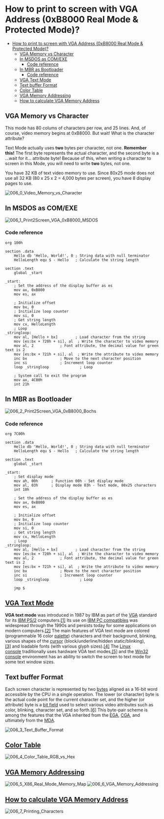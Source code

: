 # How to print to screen with VGA Address (0xB8000 Real Mode & Protected Mode)?

- [How to print to screen with VGA Address (0xB8000 Real Mode \& Protected Mode)?](#how-to-print-to-screen-with-vga-address-0xb8000-real-mode--protected-mode)
  - [VGA Memory vs Character](#vga-memory-vs-character)
  - [In MSDOS as COM/EXE](#in-msdos-as-comexe)
    - [Code reference](#code-reference)
  - [In MBR as Bootloader](#in-mbr-as-bootloader)
    - [Code reference](#code-reference-1)
  - [VGA Text Mode](#vga-text-mode)
  - [Text buffer Format](#text-buffer-format)
  - [Color Table](#color-table)
  - [VGA Memory Addressing](#vga-memory-addressing)
  - [How to calculate VGA Memory Address](#how-to-calculate-vga-memory-address)

## VGA Memory vs Character

This mode has 80 colums of characters per row, and 25 lines. And, of course, video memory begins at 0xB8000. But wait! What is the character attribute?

Text Mode actually uses **two** bytes per character, not one. **Remember this!** The first byte represents the actual character, and the second byte is a ...wait for it... attribute byte! Because of this, when writing a character to screen in this Mode, you will need to write **two** bytes, not one.

You have 32 KB of text video memory to use. Since 80x25 mode does not use all 32 KB (80 x 25 x 2 = 4,000 bytes per screen), you have 8 display pages to use.

![006_0_Video_Memory_vs_Character](./Images/006_0_Video_Memory_vs_Character.png)

## In MSDOS as COM/EXE

![006_1_Print2Screen_VGA_0xB8000_MSDOS](./Images/006_1_Print2Screen_VGA_0xB8000_MSDOS.png)

### Code reference

```
org 100h

section .data
    Hello db 'Hello, World!', 0 ; String data with null terminator
    HelloLength equ $ - Hello   ; Calculate the string length

section .text
    global _start

_start:
    ; Set the address of the display buffer as es
    mov ax, 0xB800
    mov es, ax

    ; Initialize offset
    mov bx, 0
    ; Initialize loop counter
    mov si, 0
    ; Get string length
    mov cx, HelloLength
    ; Loop
_stringloop: 
    mov al, [Hello + bx]        ; Load character from the string
    mov [es:bx + 720h + si], al  ; Write the character to video memory
    mov al, 2            ; Font attribute, the decimal value for green text is 2
    mov [es:bx + 721h + si], al  ; Write the attribute to video memory
    inc bx               ; Move to the next character position
    inc si               ; Increment loop counter
    loop _stringloop              ; Loop

    ; System call to exit the program
    mov ax, 4C00h
    int 21h
```

## In MBR as Bootloader

![006_2_Print2Screen_VGA_0xB8000_Bochs](./Images/006_2_Print2Screen_VGA_0xB8000_Bochs.png)

### Code reference

```
org 7C00h

section .data
    Hello db 'Hello, World!', 0 ; String data with null terminator
    HelloLength equ $ - Hello   ; Calculate the string length

section .text
    global _start

_start:
    ; Set display mode
    mov ah, 00h      ; Function 00h - Set display mode
    mov al, 03h      ; Display mode 03h - Text mode, 80x25 characters
    int 10h

    ; Set the address of the display buffer as es
    mov ax, 0xB800
    mov es, ax

    ; Initialize offset
    mov bx, 0
    ; Initialize loop counter
    mov si, 0
    ; Get string length
    mov cx, HelloLength
    ; Loop
_stringloop: 
    mov al, [Hello + bx]        ; Load character from the string
    mov [es:bx + 720h + si], al  ; Write the character to video memory
    mov al, 2            ; Font attribute, the decimal value for green text is 2
    mov [es:bx + 721h + si], al  ; Write the attribute to video memory
    inc bx               ; Move to the next character position
    inc si               ; Increment loop counter
    loop _stringloop              ; Loop

    jmp $
```

## [VGA Text Mode](https://en.wikipedia.org/wiki/VGA_text_mode)

**VGA text mode** was introduced in 1987 by IBM as part of the [VGA](https://en.wikipedia.org/wiki/Video_Graphics_Array "Video Graphics Array") standard for its [IBM PS/2](https://en.wikipedia.org/wiki/IBM_PS/2 "IBM PS/2") computers.[[1]](https://en.wikipedia.org/wiki/VGA_text_mode#cite_note-pcmag-1) Its use on [IBM PC compatibles](https://en.wikipedia.org/wiki/IBM_PC_compatible "IBM PC compatible") was widespread through the 1990s and persists today for some applications on modern computers.[[2]](https://en.wikipedia.org/wiki/VGA_text_mode#cite_note-solaris-2) The main features of VGA text mode are colored (programmable 16 color [palette](https://en.wikipedia.org/wiki/Palette_(computing) "Palette (computing)")) characters and their background, blinking, various shapes of the [cursor](https://en.wikipedia.org/wiki/Cursor_(computers) "Cursor (computers)") (block/underline/hidden static/blinking),[[3]](https://en.wikipedia.org/wiki/VGA_text_mode#cite_note-3) and loadable fonts (with various glyph sizes).[[4]](https://en.wikipedia.org/wiki/VGA_text_mode#cite_note-pcmag_tutor-4) The [Linux console](https://en.wikipedia.org/wiki/Linux_console "Linux console") traditionally uses hardware VGA text modes,[[5]](https://en.wikipedia.org/wiki/VGA_text_mode#cite_note-fbcon.txt-5) and the [Win32 console](https://en.wikipedia.org/wiki/Win32_console "Win32 console") environment has an ability to switch the screen to text mode for some text window sizes.

## Text buffer Format

Each screen character is represented by two [bytes](https://en.wikipedia.org/wiki/Octet_(computing) "Octet (computing)") aligned as a 16-bit word accessible by the CPU in a single operation. The lower (or character) byte is the actual code point for the current character set, and the higher (or attribute) byte is a [bit field](https://en.wikipedia.org/wiki/Bit_field "Bit field") used to select various video attributes such as color, blinking, character set, and so forth.[[6]](https://en.wikipedia.org/wiki/VGA_text_mode#cite_note-vgatext-6) This byte-pair scheme is among the features that the VGA inherited from the [EGA](https://en.wikipedia.org/wiki/Enhanced_Graphics_Adapter "Enhanced Graphics Adapter"), [CGA](https://en.wikipedia.org/wiki/Color_Graphics_Adapter "Color Graphics Adapter"), and ultimately from the [MDA](https://en.wikipedia.org/wiki/Monochrome_Display_Adapter "Monochrome Display Adapter").

![006_3_Text_Buffer_Format](./Images/006_3_Text_Buffer_Format.png)

## [Color Table](https://wiki.osdev.org/Printing_To_Screen#Color_Table)

![006_4_Color_Table_RGB_vs_Hex](./Images/006_4_Color_Table_RGB_vs_Hex.png)

## [VGA Memory Addressing](http://www.brokenthorn.com/Resources/OSDev7.html)

![006_5_X86_Real_Mode_Memory_Map](./Images/006_5_X86_Real_Mode_Memory_Map.png)
![006_6_VGA_Memory_Addressing](./Images/006_6_VGA_Memory_Addressing.png)

## [How to calculate VGA Memory Address](http://www.brokenthorn.com/Resources/OSDev10.html)

![006_7_Printing_Characters](./Images/006_7_Printing_Characters.png)

